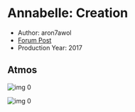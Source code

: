 # Annabelle: Creation

* Author: aron7awol
* [Forum Post](https://www.avsforum.com/threads/bass-eq-for-filtered-movies.2995212/post-56841246)
* Production Year: 2017

## Atmos

![img 0](https://i.imgur.com/d1fRqCF.jpg)

![img 0](https://i.imgur.com/h35vLzy.png)

